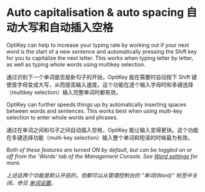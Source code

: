 Auto capitalisation & auto spacing
自动大写和自动插入空格
=====

OptiKey can help to increase your typing rate by working out if your next word is the start of a new sentence and automatically pressing the Shift key for you to capitalize the next letter. This works when typing letter by letter, as well as typing whole words using multikey selection.

通过识别下一个单词是否是新句子的开始，OptiKey 能在需要时自动按下 Shift 键使首字母变成大写，从而提高输入速度。这个功能在逐个输入字母时和多键选择（multikey selection）输入完整单词时都有效。

OptiKey can further speeds things up by automatically inserting spaces between words and sentences. This works best when using multi-key selection to enter whole words and phrases.

通过在单词之间和句子之间自动插入空格，OptiKey 能让输入变得更快。这个功能在多键选择功能（multi-key selection）输入整个单词和短语的时候最为有效。

*Both of these features are turned ON by default, but can be toggled on or off from the 'Words' tab of the Management Console. See [Word settings](https://github.com/JuliusSweetland/OptiKey/wiki/Word-settings) for more.*

*上述这两个功能是默认开启的，但都可以从管理控制台的 “单词(Word)” 标签中关闭。参见 [单词设置](https://github.com/jobbole/OptiKeyWiki-ZH/wiki/Word-settings)。*


